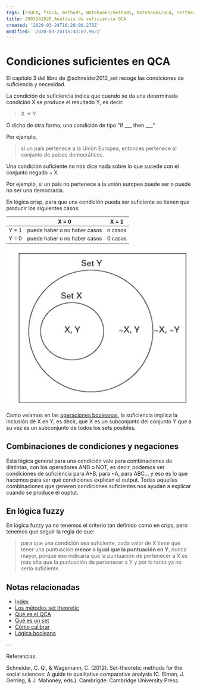 ```yaml
---
tags: [csQCA, fsQCA, methods, Notebooks/methods, Notebooks/QCA, settheoretic, sufficiency]
title: 2003241628_Análisis de suficiencia QCA
created: '2020-03-24T16:28:00.275Z'
modified: '2020-03-24T15:43:07.962Z'
---
```


# Condiciones suficientes en QCA

El capítulo 3 del libro de @schneider2012_set recoge las condiciones de suficiencia y necesidad.

La condición de suficiencia indica que cuando se da una determinada condición X se produce el resultado Y, es decir:

> X → Y

O dicho de otra forma, una condición de tipo "if ___ then ___"

Por ejemplo, 

> si un país pertenece a la Unión Europea, entonces pertenece al conjunto de países democráticos.

Una condición suficiente no nos dice nada sobre lo que sucede con el conjunto negado ~ X

Por ejemplo, si un país no pertenece a la unión europea puede ser o puede no ser una democracia.

En lógica crisp, para que una condición pueda ser suficiente se tienen que producir los siguientes casos:

|       | X = 0                        |  X =  1 |
|-------|------------------------------|---------|
|Y = 1  | puede haber o no haber casos | n casos |
|Y = 0  | puede haber o no haber casos | 0 casos |

![sufficiency](suficiency.jpg)

Como veíamos en las [operaciones booleanas](2003231138_operaciones_boleanas.md), la suficiencia implica la inclusión de X en Y, es decir, que X es un subconjunto del conjunto Y que a su vez es un subconjunto de todos los sets posibles.

## Combinaciones de condiciones y negaciones

Esta lógica general para una condición vale para combinaciones de distintas, con los operadores AND o NOT, es decir, podemos ver condiciones de suficiencia para A*B, para ~A, para ABC... y eso es lo que hacemos para ver qué condiciones explican el output. Todas aquellas combinaciones que generen condiciones suficientes nos ayudan a explicar cuando se produce el ouptut.

## En lógica fuzzy

En lógica fuzzy ya no tenemos el criterio tan definido como en crips, pero tenemos que seguir la regla de que:

> para que una condición sea suficiente, cada valor de X tiene que tener una puntuación **menor o igual que la puntuación en Y**, nunca mayor, porque eso indicaría que la puntuación de pertenecer a X es más alta que la puntuación de pertenecer a Y y por lo tanto ya no sería suficiente.


## Notas relacionadas

- [Index](_2003101705_index.md)
- [Los métodos set theoretic](2003212003_set_theoretic_methods.md)
- [Qué es el QCA](2003212024_qca_descripcion.md)
- [Qué es un set](2003221713_setdefinition_qca.md)
- [Cómo calibrar](2003221733_calibracion_sets.md)
- [Lógica booleana](2003231138_operaciones_boleanas.md)

--

Referencias:

Schneider, C. Q., & Wagemann, C. (2012). Set-theoretic methods for the social sciences: A guide to qualitative comparative analysis (C. Elman, J. Gerring, & J. Mahoney, eds.). Cambrigde: Cambridge University Press.

